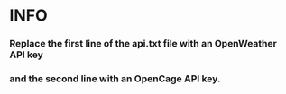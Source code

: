 # INFO
### Replace the first line of the api.txt file with an OpenWeather API key
### and the second line with an OpenCage API key.